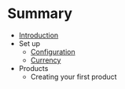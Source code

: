 # Summary

* [Introduction](README.md)
* Set up
   * [Configuration](configuration.md)
   * [Currency](currency.md)
* Products
   * Creating your first product

